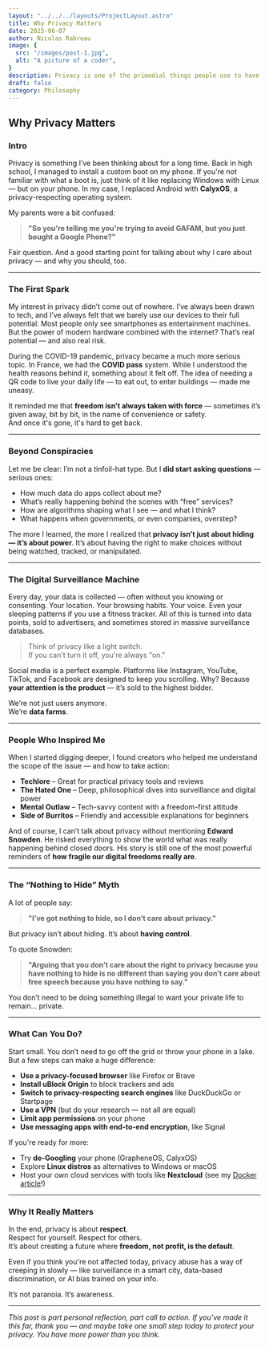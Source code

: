 ```yaml
---
layout: "../../../layouts/ProjectLayout.astro"
title: Why Privacy Matters
date: 2025-06-07
author: Nicolas Rabreau
image: {
  src: "/images/post-1.jpg",
  alt: "A picture of a coder",
}
description: Privacy is one of the primodial things people use to have but nowadays, it's something we actually need to fight to have
draft: false
category: Philosophy
---
```


## Why Privacy Matters

### Intro

Privacy is something I’ve been thinking about for a long time. Back in high school, I managed to install a custom boot on my phone. If you're not familiar with what a boot is, just think of it like replacing Windows with Linux — but on your phone. In my case, I replaced Android with **CalyxOS**, a privacy-respecting operating system.

My parents were a bit confused:  
> **"So you're telling me you're trying to avoid GAFAM, but you just bought a Google Phone?"**

Fair question. And a good starting point for talking about why I care about privacy — and why you should, too.

---

### The First Spark

My interest in privacy didn’t come out of nowhere. I’ve always been drawn to tech, and I’ve always felt that we barely use our devices to their full potential. Most people only see smartphones as entertainment machines. But the power of modern hardware combined with the internet? That’s real potential — and also real risk.

During the COVID-19 pandemic, privacy became a much more serious topic. In France, we had the **COVID pass** system. While I understood the health reasons behind it, something about it felt off. The idea of needing a QR code to live your daily life — to eat out, to enter buildings — made me uneasy.

It reminded me that **freedom isn’t always taken with force** — sometimes it’s given away, bit by bit, in the name of convenience or safety.  
And once it's gone, it's hard to get back.

---

### Beyond Conspiracies

Let me be clear: I’m not a tinfoil-hat type. But I **did start asking questions** — serious ones:

- How much data do apps collect about me?
- What’s really happening behind the scenes with “free” services?
- How are algorithms shaping what I see — and what I think?
- What happens when governments, or even companies, overstep?

The more I learned, the more I realized that **privacy isn’t just about hiding — it’s about power**. It’s about having the right to make choices without being watched, tracked, or manipulated.

---

### The Digital Surveillance Machine

Every day, your data is collected — often without you knowing or consenting. Your location. Your browsing habits. Your voice. Even your sleeping patterns if you use a fitness tracker. All of this is turned into data points, sold to advertisers, and sometimes stored in massive surveillance databases.

> Think of privacy like a light switch.  
> If you can't turn it off, you're always "on."

Social media is a perfect example. Platforms like Instagram, YouTube, TikTok, and Facebook are designed to keep you scrolling. Why? Because **your attention is the product** — it’s sold to the highest bidder.

We’re not just users anymore.  
We’re **data farms**.

---

### People Who Inspired Me

When I started digging deeper, I found creators who helped me understand the scope of the issue — and how to take action:

- **Techlore** – Great for practical privacy tools and reviews  
- **The Hated One** – Deep, philosophical dives into surveillance and digital power  
- **Mental Outlaw** – Tech-savvy content with a freedom-first attitude  
- **Side of Burritos** – Friendly and accessible explanations for beginners

And of course, I can’t talk about privacy without mentioning **Edward Snowden**. He risked everything to show the world what was really happening behind closed doors. His story is still one of the most powerful reminders of **how fragile our digital freedoms really are**.

---

### The “Nothing to Hide” Myth

A lot of people say:  
> **"I’ve got nothing to hide, so I don’t care about privacy."**

But privacy isn’t about hiding. It’s about **having control**.

To quote Snowden:  
> **"Arguing that you don’t care about the right to privacy because you have nothing to hide is no different than saying you don’t care about free speech because you have nothing to say."**

You don’t need to be doing something illegal to want your private life to remain… private.

---

### What Can You Do?

Start small. You don’t need to go off the grid or throw your phone in a lake. But a few steps can make a huge difference:

- **Use a privacy-focused browser** like Firefox or Brave  
- **Install uBlock Origin** to block trackers and ads  
- **Switch to privacy-respecting search engines** like DuckDuckGo or Startpage  
- **Use a VPN** (but do your research — not all are equal)  
- **Limit app permissions** on your phone  
- **Use messaging apps with end-to-end encryption**, like Signal

If you're ready for more:
- Try **de-Googling** your phone (GrapheneOS, CalyxOS)
- Explore **Linux distros** as alternatives to Windows or macOS
- Host your own cloud services with tools like **Nextcloud** (see my [Docker article](#)!)

---

### Why It Really Matters

In the end, privacy is about **respect**.  
Respect for yourself. Respect for others.  
It’s about creating a future where **freedom, not profit, is the default**.

Even if you think you're not affected today, privacy abuse has a way of creeping in slowly — like surveillance in a smart city, data-based discrimination, or AI bias trained on your info.

It’s not paranoia. It’s awareness.

---

*This post is part personal reflection, part call to action. If you’ve made it this far, thank you — and maybe take one small step today to protect your privacy. You have more power than you think.*

